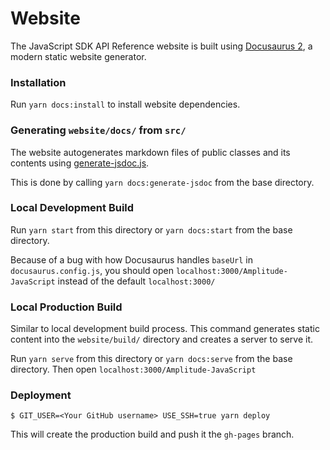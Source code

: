 # Website

The JavaScript SDK API Reference website is built using [Docusaurus 2](https://v2.docusaurus.io/), a modern static website generator.

### Installation

Run `yarn docs:install` to install website dependencies.

### Generating `website/docs/` from `src/`

The website autogenerates markdown files of public classes and its contents using [generate-jsdoc.js](https://github.com/amplitude/Amplitude-JavaScript/blob/main/website/generate-jsdoc.js).

This is done by calling `yarn docs:generate-jsdoc` from the base directory.

### Local Development Build

Run `yarn start` from this directory or `yarn docs:start` from the base directory.

Because of a bug with how Docusaurus handles `baseUrl` in `docusaurus.config.js`, you should open `localhost:3000/Amplitude-JavaScript` instead of the default `localhost:3000/`

### Local Production Build

Similar to local development build process. This command generates static content into the `website/build/` directory and creates a server to serve it.

Run `yarn serve` from this directory or `yarn docs:serve` from the base directory. Then open `localhost:3000/Amplitude-JavaScript`

### Deployment

```
$ GIT_USER=<Your GitHub username> USE_SSH=true yarn deploy
```

This will create the production build and push it the `gh-pages` branch.
